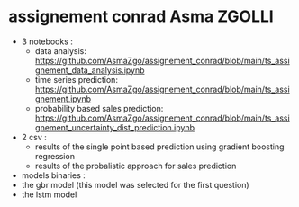 # assignement conrad Asma ZGOLLI

- 3 notebooks :
  - data analysis: https://github.com/AsmaZgo/assignement_conrad/blob/main/ts_assignement_data_analysis.ipynb 
  - time series prediction: https://github.com/AsmaZgo/assignement_conrad/blob/main/ts_assignement.ipynb
  - probability based sales prediction: https://github.com/AsmaZgo/assignement_conrad/blob/main/ts_assignement_uncertainty_dist_prediction.ipynb
- 2 csv :
  - results of the single point based prediction using gradient boosting regression
  - results of the probalistic approach for sales prediction
 - models binaries :
  - the gbr model (this model was selected for the first question)
  - the lstm model
